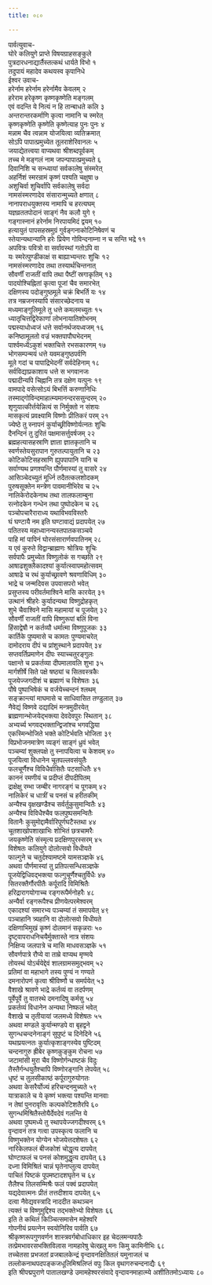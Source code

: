 ```yaml
---
title: ०८०

---
```

पार्वत्युवाच-  
घोरे कलियुगे प्राप्ते विषयग्राहसङ्कुले  
पुत्रदारधनाद्यार्तैस्तत्कथं धार्यते विभो १  
तदुपायं महादेव कथयस्व कृपानिधे  
ईश्वर उवाच-  
हरेर्नाम हरेर्नाम हरेर्नामैव केवलम् २  
हरेराम हरेकृष्ण कृष्णकृष्णेति मङ्गलम्  
एवं वदन्ति ये नित्यं न हि तान्बाधते कलि ३  
अन्तरान्तरकर्माणि कृत्वा नामानि च स्मरेत्  
कृष्णकृष्णेति कृष्णेति कृष्णेत्याह पुनः पुनः ४  
मन्नाम चैव त्वन्नाम योजयित्वा व्यतिक्रमात्  
सोऽपि पापात्प्रमुच्येत तूलराशेरिवानलः ५  
जयाद्येतत्त्वया वाप्यथवा श्रीशब्दपूर्वकम्  
तच्च मे मङ्गलं नाम जपन्पापात्प्रमुच्यते ६  
दिवानिशि च सन्ध्यायां सर्वकालेषु संस्मरेत्  
अहर्निशं स्मरन्रामं कृष्णं पश्यति चक्षुषा ७  
अशुचिर्वा शुचिर्वापि सर्वकालेषु सर्वदा  
नामसंस्मरणादेव संसारान्मुच्यते क्षणात् ८  
नानापराधयुक्तस्य नामापि च हरत्यघम्  
यज्ञव्रततपोदानं साङ्गं नैव कलौ युगे ९  
गङ्गास्नानं हरेर्नाम निरपायमिदं द्वयम् १०  
हत्यायुतं पापसहस्रमुग्रं गुर्वङ्गनाकोटिनिषेवणं च  
स्तेयान्यथान्यानि हरेः प्रियेण गोविन्दनाम्ना न च सन्ति भद्रे ११  
अपवित्रः पवित्रो वा सर्वावस्थां गतोऽपि वा  
यः स्मरेत्पुण्डीकाक्षं स बाह्याभ्यन्तरः शुचिः १२  
नामसंस्मरणादेव तथा तस्यार्थचिन्तनात्  
सौवर्णीं राजतीं वापि तथा पैष्टीं स्रगाकृतिम् १३  
पादयोश्चिह्नितां कृत्वा पूजां चैव समारभेत्  
दक्षिणस्य पदोङ्गुष्ठमूले चक्रं बिभर्ति यः १४  
तत्र नम्रजनस्यापि संसारच्छेदनाय च  
मध्यमाङ्गुलिमूले तु धत्ते कमलमच्युतः १५  
ध्यातृचित्तद्विरेफाणां लोभनायातिशोभनम्  
पद्मस्याधोध्वजं धत्ते सर्वानर्थजयध्वजम् १६  
कनिष्ठामूलतो वज्रं भक्तपापौघभेदनम्  
पार्श्वमध्येंऽकुशं भक्तचित्ते रभसकारणम् १७  
भोगसम्पन्मयं धत्ते यवमङ्गुष्ठपर्वणि  
मूले गदां च पापाद्रिभेदनीं सर्वदेहिनाम् १८  
सर्वविद्याप्रकाशाय धत्ते स भगवानजः  
पद्मादीन्यपि चिह्नानि तत्र दक्षेण यत्पुनः १९  
वामपादे वसेत्सोऽयं बिभर्त्ति करुणानिधिः  
तस्माद्गोविन्दमाहात्म्यमानन्दरससुन्दरम् २०  
शृणुयात्कीर्त्तयेन्नित्यं स निर्मुक्तो न संशयः  
मासकृत्यं प्रवक्ष्यामि विष्णोः प्रीतिकरं परम् २१  
ज्येष्ठे तु स्नापनं कुर्याच्छ्रीविष्णोर्यत्नतः शुचिः  
दैनन्दिनं तु दुरितं पक्षमासर्त्तुवर्षजम् २२  
ब्रह्महत्यासहस्राणि ज्ञाता ज्ञातकृतानि च  
स्वर्णस्तेयसुरापान गुरुतल्पायुतानि च २३  
कोटिकोटिसहस्राणि ह्युपपापानि यानि च  
सर्वाण्यथ प्रणश्यन्ति पौर्णमास्यां तु वासरे २४  
आसिञ्चेदच्युतं मूर्ध्नि तदैतत्कलशोदकम्  
पुरुषसूक्तेन मन्त्रेण पावमानीभिरेव च २५  
नालिकेरोदकेनाथ तथा तालफलाम्बुना  
रत्नोदकेन गन्धेन तथा पुष्पोदकेन च २६  
पञ्चोपचारैराराध्य यथाविभवविस्तरैः  
घं घण्टायै नम इति घण्टावाद्यं प्रदापयेत् २७  
पतितस्य महाध्वानन्यस्तपातकसञ्चये  
पाहि मां पापिनं घोरसंसारार्णवपातिनम् २८  
य एवं कुरुते विद्वान्ब्राह्मणः श्रोत्रियः शुचिः  
सर्वपापैः प्रमुच्येत विष्णुलोकं स गच्छति २९  
आषाढशुक्लैकादश्यां कुर्यात्स्वापमहोत्सवम्  
आषाढे च रथं कुर्याच्छ्रावणे श्रवणाविधिम् ३०  
भाद्रे च जन्मदिवस उपवासपरो भवेत्  
प्रसुप्तस्य परीवर्तमाश्विने मासि कारयेत् ३१  
उत्थानं श्रीहरेः कुर्यादन्यथा विष्णुद्रोहकृत्  
शुभे चैवाश्विने मासि महामायां च पूजयेत् ३२  
सौवर्णीं राजतीं वापि विष्णुरूपां बलिं विना  
हिंसाद्वेषौ न कर्तव्यौ धर्मात्मा विष्णुपूजकः ३३  
कार्तिके पुष्यमासे च कामतः पुण्यमाचरेत्  
दामोदराय दीपं च प्रांशुस्थाने प्रदापयेत् ३४  
सप्तवर्तिप्रमाणेन दीपः स्याच्चतुरङ्गुलः  
पक्षान्ते च प्रकर्तव्या दीपमालावलि शुभा ३५  
मार्गशीर्षे सिते पक्षे षष्ठ्यां च सितवस्त्रकैः  
पूजयेज्जगदीशं च ब्रह्माणं च विशेषतः ३६  
पौषे पुष्पाभिषेकं च वर्जयेच्चन्दनं श्लथम्  
सङ्क्रान्त्यां माघमासे च साधिवासित तण्डुलात् ३७  
नैवेद्यं विष्णवे दद्यादिमं मन्त्रमुदीरयेत्  
ब्राह्मणान्भोजयेद्भक्त्या देवदेवपुरः स्थितान् ३८  
अभ्यर्च्य भगवद्भक्तान्द्विजांश्च भगवद्धिया  
एकस्मिन्भोजिते भक्ते कोटिर्भवति भोजिता ३९  
विप्रभोजनमात्रेण व्यङ्गं साङ्गं ध्रुवं भवेत्  
पञ्चम्यां शुक्लपक्षे तु स्नापयित्वा च केशवम् ४०  
पूजयित्वा विधानेन चूतपल्लवसंयुतैः  
फलचूर्णैश्च विविधैर्वासितैः पटसाधितैः ४१  
काननं रमणीयं च प्रदीप्तं दीपदीपितम्  
द्राक्षेक्षु रम्भा जम्बीर नागरङ्गं च पूगकम् ४२  
नालिकेरं च धात्रीं च पनसं च हरीतकीम्  
अन्यैश्च वृक्षखण्डैश्च सर्वर्तुकुसुमान्वितैः ४३  
अन्यैश्च विविधैश्चैव फलपुष्पसमन्वितैः  
वितानैः कुसुमोद्दामैर्वारिपूर्णघटैस्तथा ४४  
चूतशाखोपशाखाभिः शोभितं छत्रचामरैः  
जयकृष्णेति संस्मृत्य प्रदक्षिणपुरस्सरम् ४५  
विशेषतः कलियुगे दोलोत्सवो विधीयते  
फाल्गुने च चतुर्दश्यामष्टमे यामसञ्ज्ञके ४६  
अथवा पौर्णमास्यां तु प्रतिपत्सन्धिसञ्ज्ञके  
पूजयेद्विधिवद्भक्त्या फल्गुचूर्णैश्चतुर्विधैः ४७  
सितरक्तैर्गौरपीतैः कर्पूरादि विमिश्रितैः  
हरिद्रारागयोगाच्च रङ्गरूपैर्मनोहरैः ४८  
अन्यैर्वा रङ्गरूपैश्च प्रीणयेत्परमेश्वरम्  
एकादश्यां समारभ्य पञ्चम्यां तं समापयेत् ४९  
पञ्चाहानि त्र्यहानि वा दोलोत्सवो विधीयते  
दक्षिणाभिमुखं कृष्णं दोलमानं सकृन्नराः ५०  
दृष्ट्वापराधनिचयैर्मुक्तास्ते नात्र संशयः  
निक्षिप्य जलपात्रे च मासि माधवसञ्ज्ञके ५१  
सौवर्णपात्रे रौप्ये वा ताम्रे वाप्यथ मृण्मये  
तोयस्थं योऽर्चयेद्देवं शालग्रामसमुद्भवम् ५२  
प्रतिमां वा महाभागे तस्य पुण्यं न गण्यते  
दमनारोपणं कृत्वा श्रीविष्णौ च समर्पयेत् ५३  
वैशाखे श्रावणे भाद्रे कर्तव्यं वा तदर्पणम्  
पूर्वेपूर्वे तु वातस्थे दमनादिषु कर्मसु ५४  
प्रकर्तव्यं विधानेन अन्यथा निष्फलं भवेत्  
वैशाखे च तृतीयायां जलमध्ये विशेषतः ५५  
अथवा मण्डले कुर्यान्मण्डपे वा बृहद्वने  
सुगन्धचन्दनेनाङ्गं सुपुष्टं च दिनेदिने ५६  
यथाप्रयत्नतः कुर्यात्कृशाङ्गस्येव पुष्टिदम्  
चन्दनागुरु ह्रीबेर कृष्णकुङ्कुम रोचना ५७  
जटामांसी मुरा चैव विष्णोर्गन्धाष्टकं विदुः  
तैस्तैर्गन्धयुतैश्चापि विष्णोरङ्गानि लेपयेत् ५८  
धृष्टं च तुलसीकाष्ठं कर्पूरागुरुयोगतः  
अथवा केसरैर्योज्यं हरिचन्दनमुच्यते ५९  
यात्राकाले च ये कृष्णं भक्त्या पश्यन्ति मानवाः  
न तेषां पुनरावृत्तिः कल्पकोटिशतैरपि ६०  
सुगन्धमिश्रितैस्तोयैर्देवदेवं गलन्ति ये  
अथवा पुष्पमध्ये तु स्थापयेज्जगदीश्वरम् ६१  
वृन्दावनं तत्र गत्वा उपस्कृत्य फलानि च  
विष्णुभक्तेन योग्येन भोजयेत्तदशेषतः ६२  
नारिकेलफलं बीजकोशं चोद्धृत्य दापयेत्  
घोण्टाफलं च पनसं कोशमुद्धृत्य दापयेत् ६३  
दध्ना विमिश्रितं चान्नं घृतेनाप्लुत्य दापयेत्  
पाचितं पिष्टकं पूपमष्टादशघृतेन च ६४  
तैलैश्च तिलसम्मिश्रैः फलं पक्वं प्रदापयेत्  
यद्यदेवात्मनः प्रीतं तत्तदीशाय दापयेत् ६५  
दत्वा नैवेद्यवस्त्रादि नाददीत कथञ्चन  
त्यक्तं च विष्णुमुद्दिश्य तद्भक्तेभ्यो विशेषतः ६६  
इति ते कथितं किञ्चित्समासेन महेश्वरि  
गोपनीयं प्रयत्नेन स्वयोनिरिव पार्वति ६७  
श्रीकृष्णरूपगुणवर्णन शास्त्रवर्गबोधाधिकार इह चेदलमन्यपाठैः  
तत्प्रेमभावरसभक्तिविलास नामहारेषु चेत्खलु मनः किमु कामिनीभिः ६८  
तच्चेतसा प्रभजतां व्रजबालकेन्द्रं वृन्दावनक्षितितलं यमुनाजलं च  
तल्लोकनाथपदपङ्कजधूलिमिश्रलिप्तं वपुः किल वृथागरुचन्दनाद्यैः ६९  
इति श्रीपद्मपुराणे पातालखण्डे उमामहेश्वरसंवादे वृन्दावनमाहात्म्ये अशीतितमोऽध्यायः ८०